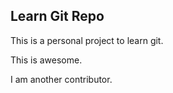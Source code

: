 Learn Git Repo
--------------
This is a personal project to learn git.

This is awesome.

I am another contributor.